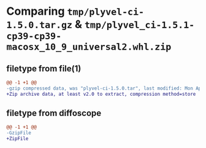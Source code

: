 # Comparing `tmp/plyvel-ci-1.5.0.tar.gz` & `tmp/plyvel_ci-1.5.1-cp39-cp39-macosx_10_9_universal2.whl.zip`

## filetype from file(1)

```diff
@@ -1 +1 @@
-gzip compressed data, was "plyvel-ci-1.5.0.tar", last modified: Mon Apr  3 06:39:37 2023, max compression
+Zip archive data, at least v2.0 to extract, compression method=store
```

## filetype from diffoscope

```diff
@@ -1 +1 @@
-GzipFile
+ZipFile
```

